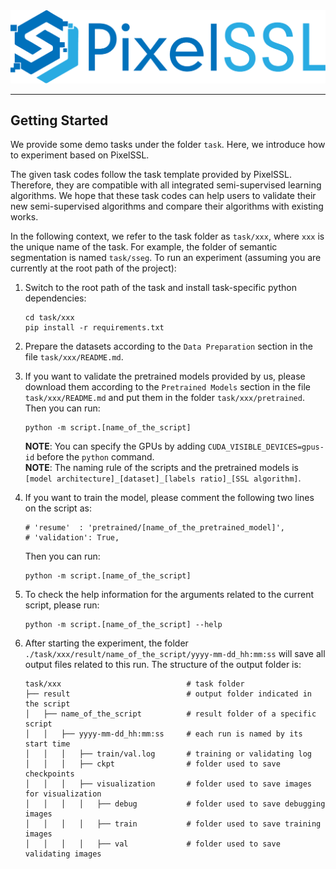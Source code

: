 <div align="center">
  <img src="img/pixelssl-logo.png" width="650"/>
</div>

---

## Getting Started

We provide some demo tasks under the folder `task`. Here, we introduce how to experiment based on PixelSSL.

The given task codes follow the task template provided by PixelSSL. Therefore, they are compatible with all integrated semi-supervised learning algorithms. We hope that these task codes can help users to validate their new semi-supervised algorithms and compare their algorithms with existing works.

In the following context, we refer to the task folder as `task/xxx`, where `xxx` is the unique name of the task. For example, the folder of semantic segmentation is named `task/sseg`. To run an experiment (assuming you are currently at the root path of the project): 

1. Switch to the root path of the task and install task-specific python dependencies:
    ```
    cd task/xxx
    pip install -r requirements.txt
    ```

2. Prepare the datasets according to the `Data Preparation` section in the file `task/xxx/README.md`.

3. If you want to validate the pretrained models provided by us, please download them according to the `Pretrained Models` section in the file `task/xxx/README.md` and put them in the folder `task/xxx/pretrained`. Then you can run:
    ```
    python -m script.[name_of_the_script]
    ```
    **NOTE**: You can specify the GPUs by adding `CUDA_VISIBLE_DEVICES=gpus-id` before the `python` command.  
    **NOTE**: The naming rule of the scripts and the pretrained models is `[model architecture]_[dataset]_[labels ratio]_[SSL algorithm]`.  

4. If you want to train the model, please comment the following two lines on the script as:
    ```
    # 'resume'  : 'pretrained/[name_of_the_pretrained_model]',
    # 'validation': True,
    ```
    Then you can run:
    ```
    python -m script.[name_of_the_script]
    ```

5. To check the help information for the arguments related to the current script, please run:
    ```
    python -m script.[name_of_the_script] --help
    ```

6. After starting the experiment, the folder `./task/xxx/result/name_of_the_script/yyyy-mm-dd_hh:mm:ss` will save all output files related to this run. The structure of the output folder is:
    ```
    task/xxx                            # task folder
    ├── result                          # output folder indicated in the script
    │   ├── name_of_the_script          # result folder of a specific script
    │   │   ├── yyyy-mm-dd_hh:mm:ss     # each run is named by its start time
    │   │   │   ├── train/val.log       # training or validating log
    │   │   │   ├── ckpt                # folder used to save checkpoints
    │   │   │   ├── visualization       # folder used to save images for visualization
    │   │   │   │   ├── debug           # folder used to save debugging images
    │   │   │   │   ├── train           # folder used to save training images
    │   │   │   │   ├── val             # folder used to save validating images
    ```
